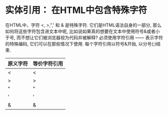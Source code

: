 # 实体引用： 在HTML中包含特殊字符

在HTML中，字符 &lt;, &gt;,",' 和 & 是特殊字符. 它们是HTML语法自身的一部分, 那么如何将这些字符包含进文本中呢, 比如说如果真的想要在文本中使用符号&或者小于号, 而不想让它们被浏览器视为代码并被解释? 必须使用字符引用 —— 表示字符的特殊编码, 它们可以在那些情况下使用. 每个字符引用以符号&开始, 以分号\(;\)结束.

| 原义字符 | 等价字符引用 |
| :--- | :--- |
| &lt; | &lt; |
| &gt; | &gt; |
| " | " |
| ' | ' |
| & | & |



